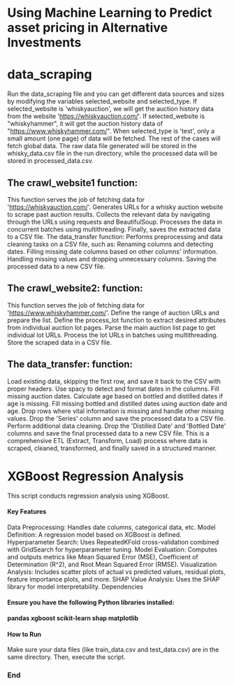 
# Using Machine Learning to Predict asset pricing in Alternative Investments



data_scraping
=============
Run the data_scraping file and you can get different data sources and sizes by modifying the variables selected_website and selected_type.
If selected_website is 'whiskyauction', we will get the auction history data from the website 'https://whiskyauction.com/'.
If selected_website is "whiskyhammer", it will get the auction history data of "https://www.whiskyhammer.com/".
When selected_type is 'test', only a small amount (one page) of data will be fetched. The rest of the cases will fetch global data.
The raw data file generated will be stored in the whisky_data.csv file in the run directory, while the processed data will be stored in processed_data.csv.

The crawl_website1 function:
-------------
This function serves the job of fetching data for 'https://whiskyauction.com/'.
Generates URLs for a whisky auction website to scrape past auction results.
Collects the relevant data by navigating through the URLs using requests and BeautifulSoup.
Processes the data in concurrent batches using multithreading.
Finally, saves the extracted data to a CSV file.
The data_transfer function:
Performs preprocessing and data cleaning tasks on a CSV file, such as:
Renaming columns and detecting dates.
Filling missing date columns based on other columns' information.
Handling missing values and dropping unnecessary columns.
Saving the processed data to a new CSV file.

The crawl_website2: function:
-------------
This function serves the job of fetching data for 'https://www.whiskyhammer.com/'.
Define the range of auction URLs and prepare the list.
Define the process_lot function to extract desired attributes from individual auction lot pages.
Parse the main auction list page to get individual lot URLs.
Process the lot URLs in batches using multithreading.
Store the scraped data in a CSV file.

The data_transfer: function:
-------------

Load existing data, skipping the first row, and save it back to the CSV with proper headers.
Use spacy to detect and format dates in the columns.
Fill missing auction dates.
Calculate age based on bottled and distilled dates if age is missing.
Fill missing bottled and distilled dates using auction date and age.
Drop rows where vital information is missing and handle other missing values.
Drop the 'Series' column and save the processed data to a CSV file.
Perform additional data cleaning.
Drop the 'Distilled Date' and 'Bottled Date' columns and save the final processed data to a new CSV file.
This is a comprehensive ETL (Extract, Transform, Load) process where data is scraped, cleaned, transformed, and finally saved in a structured manner.

XGBoost Regression Analysis
=============
This script conducts regression analysis using XGBoost.

#### Key Features
Data Preprocessing: Handles date columns, categorical data, etc.
Model Definition: A regression model based on XGBoost is defined.
Hyperparameter Search: Uses RepeatedKFold cross-validation combined with GridSearch for hyperparameter tuning.
Model Evaluation: Computes and outputs metrics like Mean Squared Error (MSE), Coefficient of Determination (R^2), and Root Mean Squared Error (RMSE).
Visualization Analysis: Includes scatter plots of actual vs predicted values, residual plots, feature importance plots, and more.
SHAP Value Analysis: Uses the SHAP library for model interpretability.
Dependencies

####  **Ensure you have the following Python libraries installed:**

**pandas
xgboost
scikit-learn
shap
matplotlib**

#### How to Run
Make sure your data files (like train_data.csv and test_data.csv) are in the same directory. Then, execute the script.



### End
